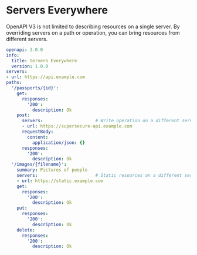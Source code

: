 # Servers Everywhere

OpenAPI V3 is not limited to describing resources on a single server.  By overriding servers on a path or operation, you can bring resources from different servers.

```yaml
openapi: 3.0.0
info:
  title: Servers Everywhere
  version: 1.0.0
servers:
- url: https://api.example.com
paths:
  '/passports/{id}':
    get:
      responses:
        '200': 
          description: Ok
    post:
      servers:                    # Write operation on a different server
      - url: https://supersecure-api.example.com
      requestBody:
        content:
          application/json: {}
      responses:
        '200': 
          description: Ok
  '/images/{filename}':
    summary: Pictures of people
    servers:                      # Static resources on a different server
    - url: https://static.example.com
    get: 
      responses:
        '200':
          description: Ok
    put:
      responses:
        '200':
          description: Ok
    delete:  
      responses:
        '200':
          description: Ok
```
